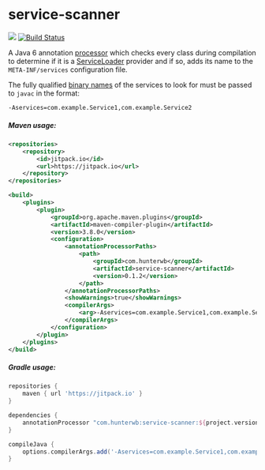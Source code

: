# service-scanner

[![](https://jitpack.io/v/com.hunterwb/service-scanner.svg)](https://jitpack.io/#com.hunterwb/service-scanner)
[![Build Status](https://img.shields.io/circleci/project/github/hunterwb/service-scanner.svg)](https://circleci.com/gh/hunterwb/service-scanner)

A Java 6 annotation [processor](https://docs.oracle.com/javase/8/docs/api/javax/annotation/processing/Processor.html) which checks every class during compilation to determine if it is a [ServiceLoader](https://docs.oracle.com/javase/8/docs/api/java/util/ServiceLoader.html) provider and if so, adds its name to the `META-INF/services` configuration file.

The fully qualified [binary names](https://docs.oracle.com/javase/specs/jls/se8/html/jls-13.html#jls-13.1) of the services to look for must be passed to `javac` in the format:

`-Aservices=com.example.Service1,com.example.Service2`

##### Maven usage:

```xml
<repositories>
    <repository>
        <id>jitpack.io</id>
        <url>https://jitpack.io</url>
    </repository>
</repositories>

<build>
    <plugins>
        <plugin>
            <groupId>org.apache.maven.plugins</groupId>
            <artifactId>maven-compiler-plugin</artifactId>
            <version>3.8.0</version>
            <configuration>
                <annotationProcessorPaths>
                    <path>
                        <groupId>com.hunterwb</groupId>
                        <artifactId>service-scanner</artifactId>
                        <version>0.1.2</version>
                    </path>
                </annotationProcessorPaths>
                <showWarnings>true</showWarnings>
                <compilerArgs>
                    <arg>-Aservices=com.example.Service1,com.example.Service2</arg>
                </compilerArgs>
            </configuration>
        </plugin>
    </plugins>
</build>
```

##### Gradle usage:

```groovy
repositories {
    maven { url 'https://jitpack.io' }
}

dependencies {
    annotationProcessor "com.hunterwb:service-scanner:${project.version}"
}

compileJava {
    options.compilerArgs.add('-Aservices=com.example.Service1,com.example.Service2')
}
```
